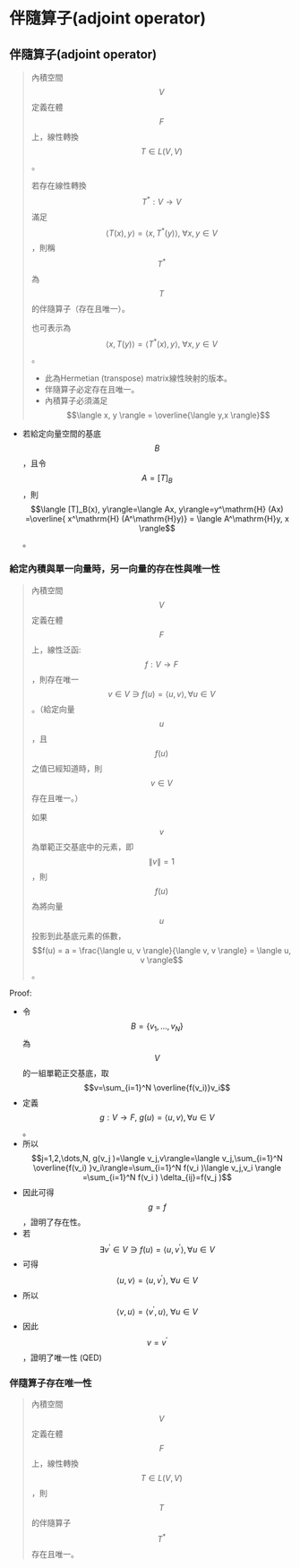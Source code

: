# 伴隨算子\(adjoint operator\)

##  伴隨算子\(adjoint operator\)

> 內積空間$$V$$定義在體$$F$$上，線性轉換$$T \in L(V,V)$$。
>
> 若存在線性轉換$$T^{*} : V \rightarrow V$$滿足$$\langle T(x), y \rangle = \langle x, T^{*}(y) \rangle, ~\forall x,y \in V$$，則稱$$T^{*}$$為$$T$$的伴隨算子（存在且唯一）。
>
> 也可表示為$$\langle x, T(y) \rangle= \langle T^{*}(x), y\rangle, ~\forall x,y \in V$$。
>
> * 此為Hermetian \(transpose\) matrix線性映射的版本。
> * 伴隨算子必定存在且唯一。
> * 內積算子必須滿足$$\langle x, y \rangle = \overline{\langle y,x \rangle}$$

* 若給定向量空間的基底$$B$$，且令$$A=[T]_B$$，則$$\langle [T]_B(x), y\rangle=\langle Ax, y\rangle=y^\mathrm{H} (Ax) =\overline{ x^\mathrm{H} (A^\mathrm{H}y)} = \langle A^\mathrm{H}y, x \rangle$$。

### 給定內積與單一向量時，另一向量的存在性與唯一性

> 內積空間$$V$$定義在體$$F$$上，線性泛函:$$f: V \rightarrow F$$，則存在唯一$$v \in V \ni f(u) = \langle u, v \rangle, \forall u \in V$$。（給定向量$$u$$，且$$f(u)$$之值已經知道時，則$$v \in V$$存在且唯一。）
>
> 如果$$v$$為單範正交基底中的元素，即$$\|v\|=1$$，則$$f(u)$$為將向量$$u$$投影到此基底元素的係數，$$f(u) = a = \frac{\langle u, v \rangle}{\langle v, v \rangle} = \langle u, v \rangle$$。

Proof:

* 令$$B=\{v_1,\dots,v_N \}$$為$$V$$的一組單範正交基底，取$$v=\sum_{i=1}^N \overline{f(v_i)}v_i$$
* 定義$$ g:V \rightarrow F, ~g(u)=\langle u,v \rangle,  \forall u \in V$$。
* 所以$$j=1,2,\dots,N, g(v_j )=\langle v_j,v\rangle=\langle v_j,\sum_{i=1}^N \overline{f(v_i) }v_i\rangle=\sum_{i=1}^N f(v_i )\langle v_j,v_i \rangle =\sum_{i=1}^N f(v_i )  \delta_{ij}=f(v_j )$$
* 因此可得$$g=f$$，證明了存在性。
* 若$$\exists v^′ \in V \ni f(u)=\langle u,v^′\rangle, \forall u \in V$$
* 可得$$\langle u,v\rangle= \langle u,v^′\rangle ,~ \forall u \in V$$
* 所以$$\langle v,u \rangle=\langle v^′,u\rangle ,~\forall u \in V$$
* 因此$$v=v^′$$，證明了唯一性 \(QED\)

###  伴隨算子存在唯一性

> 內積空間$$V$$定義在體$$F$$上，線性轉換$$T \in L(V,V)$$，則$$T$$的伴隨算子$$T^{*}$$存在且唯一。





